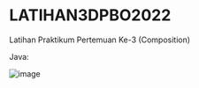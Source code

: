 # LATIHAN3DPBO2022
Latihan Praktikum Pertemuan Ke-3 (Composition)


Java:


![image](https://user-images.githubusercontent.com/82450154/155889042-10469a74-4109-4080-ab67-3785e3976851.png)
